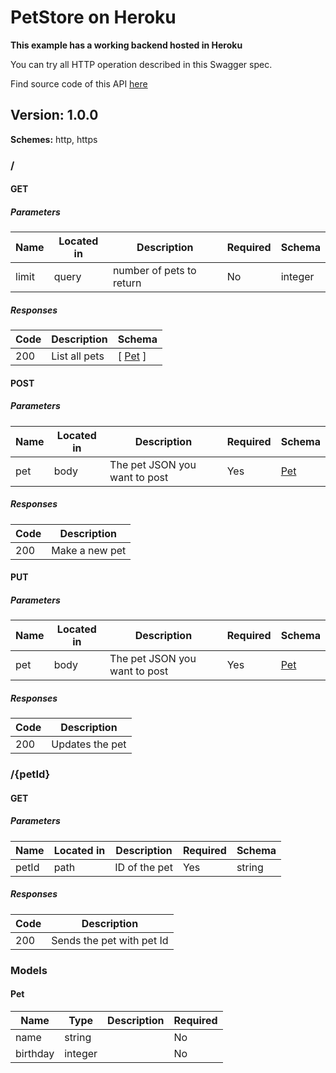 # PetStore on Heroku
**This example has a working backend hosted in Heroku**

You can try all HTTP operation described in this Swagger spec.

Find source code of this API [here](https://github.com/mohsen1/petstore-api)

## Version: 1.0.0

**Schemes:** http, https

### /

#### GET
##### Parameters

| Name | Located in | Description | Required | Schema |
| ---- | ---------- | ----------- | -------- | ------ |
| limit | query | number of pets to return | No | integer |

##### Responses

| Code | Description | Schema |
| ---- | ----------- | ------ |
| 200 | List all pets | [ [Pet](#pet) ] |

#### POST
##### Parameters

| Name | Located in | Description | Required | Schema |
| ---- | ---------- | ----------- | -------- | ------ |
| pet | body | The pet JSON you want to post | Yes | [Pet](#pet) |

##### Responses

| Code | Description |
| ---- | ----------- |
| 200 | Make a new pet |

#### PUT
##### Parameters

| Name | Located in | Description | Required | Schema |
| ---- | ---------- | ----------- | -------- | ------ |
| pet | body | The pet JSON you want to post | Yes | [Pet](#pet) |

##### Responses

| Code | Description |
| ---- | ----------- |
| 200 | Updates the pet |

### /{petId}

#### GET
##### Parameters

| Name | Located in | Description | Required | Schema |
| ---- | ---------- | ----------- | -------- | ------ |
| petId | path | ID of the pet | Yes | string |

##### Responses

| Code | Description |
| ---- | ----------- |
| 200 | Sends the pet with pet Id |

### Models

#### Pet

| Name | Type | Description | Required |
| ---- | ---- | ----------- | -------- |
| name | string |  | No |
| birthday | integer |  | No |

